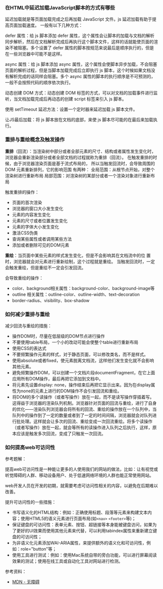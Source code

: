 
### 在HTML中延迟加载JavaScript脚本的方式有哪些
延迟加载就是等页面加载完成之后再加载 JavaScript 文件。js 延迟加载有助于提高页面加载速度。 一般有以下几种方式： 

defer 属性：给 js 脚本添加 defer 属性，这个属性会让脚本的加载与文档的解析同步解析，然后在文档解析完成后再执行这个脚本文件，这样的话就能使页面的渲染不被阻塞。多个设置了 defer 属性的脚本按规范来说最后是顺序执行的，但是在一些浏览器中可能不是这样。 

async 属性：给 js 脚本添加 async 属性，这个属性会使脚本异步加载，不会阻塞页面的解析过程，但是当脚本加载完成后立即执行 js 脚本，这个时候如果文档没有解析完成的话同样会阻塞。多个 async 属性的脚本的执行顺序是不可预测的，一般不会按照代码的顺序依次执行。 

动态创建 DOM 方式：动态创建 DOM 标签的方式，可以对文档的加载事件进行监听，当文档加载完成后再动态的创建 script 标签来引入 js 脚本。 

使用 setTimeout 延迟方法：设置一个定时器来延迟加载 js 脚本文件。

让JS最后加载：将 js 脚本放在文档的底部，来使 js 脚本尽可能的在最后来加载执行。


### 重排与重绘概念及触发操作
**重排**（回流）：当渲染树中部分或者全部元素的尺寸、结构或者属性发生变化时，浏览器会重新渲染部分或者全部文档的过程就称为重排（回流）。
在触发重排的时候，由于浏览器渲染页面是基于流式布局的， 所以当触发回流时，会导致周围的 DOM 元素重新排列，它的影响范围 有两种： 全局范围：从根节点开始，对整个渲染树进行重新布局 局部范围：对渲染树的某部分或者一个渲染对象进行重新布局

触发重排的操作： 
- 页面的首次渲染 
- 浏览器的窗口大小发生变化 
- 元素的内容发生变化 
- 元素的尺寸或者位置发生变化 
- 元素的字体大小发生变化 
- 激活CSS伪类 
- 查询某些属性或者调用某些方法 
- 添加或者删除可见的DOM元素

**重绘**：当页面中某些元素的样式发生变化，但是不会影响其在文档流中的位 置时，浏览器就会对元素进行重新绘制，这个过程就是重绘。
当触发回流时，一定会触发重绘，但是重绘不一定会引发回流。

会导致重绘的操作： 
- color、background相关属性：background-color、background-image等
- outline 相关属性：outline-color、outline-width、text-decoration
- border-radius、visibility、box-shadow

### 如何减少重排与重绘
减少回流与重绘的措施：
- 操作DOM时，尽量在低层级的DOM节点进行操作 
- 不要使用table布局，一个小的改动可能会使整个table进行重新布局
- 使用CSS的表达式
- 不要频繁操作元素的样式，对于静态页面，可以修改类名，而不是样式。
- 使用absolute或者fixed，使元素脱离文档流，这样他们发生变化就不会影响其他元素。
- 避免频繁操作DOM，可以创建一个文档片段documentFragment，在它上面应用所有DOM操作，最后再把它添加到文档中。
- 将元素先设置display: none，操作结束后再把它显示出来。因为在display属性为none的元素上进行的DOM操作不会引发回流和重绘。
- 将DOM的多个读操作（或者写操作）放在一起，而不是读写操作穿插着写。这得益于浏览器的渲染队列机制。浏览器针对页面的回流与重绘，进行了自身的优化——渲染队列浏览器会将所有的回流、重绘的操作放在一个队列中，当队列中的操作到了一定的数量或者到了一定的时间间隔，浏览器就会对队列进行批处理。这样就会让多次的回流、重绘变成一次回流重绘。将多个读操作（或者写操作）放在一起，就会等所有的读操作进入队列之后执行，这样，原本应该是触发多次回流，变成了只触发一次回流。

### 如何提高web可访问性
参考题解：  

提高web可访问性是一种能让更多的人使用我们的网站的做法，比如：让有视觉或听觉障碍的人群、移动设备用户、处于低速网络环境的人群也能正常使用网站。

web开发人员在开发的初期，就需要考虑可访问性相关的内容，以避免在后期难以改善。

提升可访问性的一些措施：
- 书写语义化的HTML结构：例如：正确使用标题、段落等元素来构建文本内容；使用HTML5的语义元素进行页面布局(如`<nav>` `<footer>`等)；
- 保证键盘的可访问性：表单元素、按钮、超链接等本身能被键盘访问，如果为了更好的UI效果而使用其他元素来代替，可以利用tabindex属性来重新建立键盘的可访问性；
- 为非语义化元素添加WAI-ARIA属性，来提供额外的语义化和可访问性，例如：role="button"等；
- 使用工具进行测试：例如：使用Mac系统自带的旁白功能，可以进行屏幕阅读效果的测试；使用在线工具或自动化工具对网站进行检测。

参考资料：
- [MDN - 无障碍](https://developer.mozilla.org/zh-CN/docs/Web/Accessibility)
